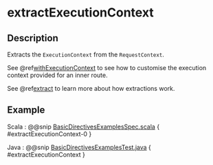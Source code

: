 # extractExecutionContext

## Description

Extracts the `ExecutionContext` from the `RequestContext`.

See @ref[withExecutionContext](withExecutionContext.md) to see how to customise the execution context provided for an inner route.

See @ref[extract](extract.md) to learn more about how extractions work.

## Example

Scala
:  @@snip [BasicDirectivesExamplesSpec.scala]($test$/scala/docs/http/scaladsl/server/directives/BasicDirectivesExamplesSpec.scala) { #extractExecutionContext-0 }

Java
:  @@snip [BasicDirectivesExamplesTest.java]($test$/java/docs/http/javadsl/server/directives/BasicDirectivesExamplesTest.java) { #extractExecutionContext }
